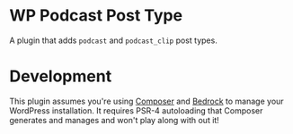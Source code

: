 # WP Podcast Post Type

A plugin that adds `podcast` and `podcast_clip` post types.

# Development

This plugin assumes you're using [Composer](https://getcomposer.org/download/) and [Bedrock](https://github.com/roots/bedrock#installation) to manage your WordPress installation. It requires PSR-4 autoloading that Composer generates and manages and won't play along with out it!
